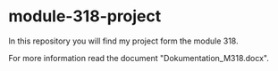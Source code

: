 # module-318-project

In this repository you will find my project form the module 318.

For more information read the document "Dokumentation_M318.docx".
